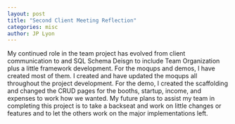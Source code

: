 ```yaml
---
layout: post
title: "Second Client Meeting Reflection"
categories: misc
author: JP Lyon
---
```


My continued role in the team project has evolved from client communication to and SQL Schema Deisgn to include Team Organization plus a little framework development. For the moqups and demos, I have created most of them. I created and have updated the moqups all throughout the project development. For the demo, I created the scaffolding and changed the CRUD pages for the booths, startup, income, and expenses to work how we wanted. My future plans to assist my team in completing this project is to take a backseat and work on little changes or features and to let the others work on the major implementations left. 